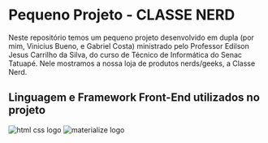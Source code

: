 # Pequeno Projeto - CLASSE NERD
Neste repositório temos um pequeno projeto desenvolvido em dupla (por mim, Vinicius Bueno, e Gabriel Costa) 
ministrado pelo Professor Edilson Jesus Carrilho da Silva, do curso de Técnico de Informática do Senac Tatuapé.
Nele mostramos a nossa loja de produtos nerds/geeks, a Classe Nerd.
## Linguagem e Framework Front-End utilizados no projeto

![html css logo](https://github.com/ViniciusGenthix/pequenoProjeto/blob/master/img_readme/html_css_logo.jpg) ![materialize logo](https://github.com/ViniciusGenthix/pequenoProjeto/blob/master/img_readme/materialize_logo.jpg)
